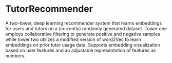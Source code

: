 # TutorRecommender
A two-tower, deep learning recommender system that learns embeddings for users and tutors on a (currently) randomly generated dataset. Tower one employs collaborative filtering to generate positive and negative samples while tower two utilizes a modified version of word2Vec to learn embeddings on prior tutor usage data. Supports embedding visualization based on user features and an adjustable representation of features as numbers.
